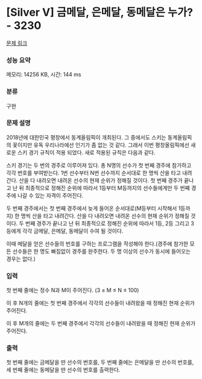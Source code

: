 # [Silver V] 금메달, 은메달, 동메달은 누가? - 3230 

[문제 링크](https://www.acmicpc.net/problem/3230) 

### 성능 요약

메모리: 14256 KB, 시간: 144 ms

### 분류

구현

### 문제 설명

<p>2018년에 대한민국 평창에서 동계올림픽이 개최된다. 그 중에서도 스키는 동계올림픽의 꽃이지만 유독 우리나라에선 인기가 좀 없는 것 같다. 그래서 이번 평창올림픽에선 새로운 스키 경기 규칙이 적용 되었다. 새로 적용된 규칙은 다음과 같다.</p>

<p>스키 경기는 두 번의 경주로 이루어져 있다. 총 N명의 선수가 첫 번째 경주에 참가하고 각각 번호를 부여받는다. 1번 선수부터 N번 선수까지 순서대로 한 명씩 산을 타고 내려간다. 산을 다 내려오면 내려온 선수의 현재 순위가 정해질 것이다. 첫 번째 경주가 끝나고 난 뒤 최종적으로 정해진 순위에 따라서 1등부터 M등까지의 선수들에게만 두 번째 경주에 나갈 수 있는 자격이 주어진다. </p>

<p>두 번째 경주에서는 첫 번째 경주에서 늦게 들어온 순서대로(M등부터 시작해서 1등까지) 한 명씩 산을 타고 내려간다. 산을 다 내려오면 내려온 선수의 현재 순위가 정해질 것이다. 두 번째 경주가 끝나고 난 뒤 최종적으로 정해진 순위에 따라서 1등, 2등 그리고 3등에게 각각 금메달, 은메달, 동메달이 수여 될 것이다.</p>

<p>이때 메달을 얻은 선수들의 번호를 구하는 프로그램을 작성해야 한다.(경주에 참가한 모든 선수들은 한 명도 빠짐없이 경주를 완주한다. 두 명 이상의 선수가 동시에 들어오는 경우는 없다.)</p>

### 입력 

 <p>첫 번째 줄에는 정수 N과 M이 주어진다. (3 ≤ M ≤ N ≤ 100)</p>

<p>이 후 N개의 줄에는 첫 번째 경주에서 각각의 선수들이 내려왔을 때 정해진 현재 순위가 주어진다.</p>

<p>이 후 M개의 줄에는 두 번째 경주에서 각각의 선수들이 내려왔을 때 정해진 현재 순위가 주어진다.</p>

### 출력 

 <p>첫 번째 줄에는 금메달을 딴 선수의 번호를, 두 번째 줄에는 은메달을 딴 선수의 번호를, 세 번째 줄에는 동메달을 딴 선수의 번호를 출력한다.</p>

